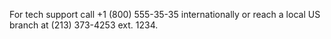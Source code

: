 For tech support call +1 (800) 555-35-35 internationally
or reach a local US branch at (213) 373-4253 ext. 1234.
